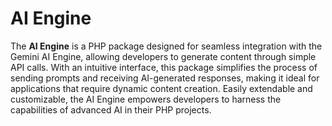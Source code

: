 # AI Engine

The **AI Engine** is a PHP package designed for seamless integration with the Gemini AI Engine, allowing developers to generate content through simple API calls. With an intuitive interface, this package simplifies the process of sending prompts and receiving AI-generated responses, making it ideal for applications that require dynamic content creation. Easily extendable and customizable, the AI Engine empowers developers to harness the capabilities of advanced AI in their PHP projects.